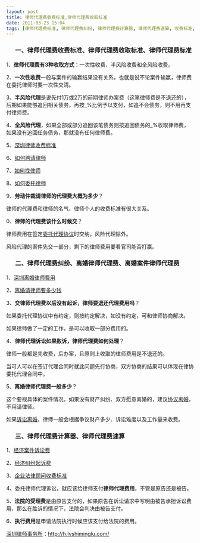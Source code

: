 ```yaml
---
layout: post
title: 律师代理费收费标准,律师代理费收取标准
date: 2011-03-23 15:04
tags: [律师代理费标准, 律师代理费纠纷, 律师代理费计算器, 律师代理费速算, 收费标准, 深圳法律咨询电话, 离婚律师代理费]
---
```

<ol>
<h3>一、律师代理费收费标准、律师代理费收取标准、律师代理费标准</h3>
</ol>
1、<strong>律师代理费有3种收取方式</strong>：一次性收费、半风险收费和全风险收费。

2、<strong>一次性收费</strong>一般与案件的输赢结果没有关系，也就是说不论案件输赢，律师费在委托律师时要一次性交清。

3、<strong>半风险代理</strong>是说先付1万或2万的前期律师办案费（这笔律师费是不退还的），后期如果能够追回相关债务，再按_%比例予以支付，如追不会债务，则不用再支付律师费。

4、<strong>全风险代理</strong>，如果全部或部分追回该笔债务则按追回债务的_%收取律师费，如果没有追回任务债务，那就没有任何律师费。

5、<a href="http://h.lvshiminglu.com/law/328.html" target="_blank">深圳律师收费标准</a>

6、<a href="http://h.lvshiminglu.com/law/329.html" target="_blank">如何聘请律师</a>

7、<a href="http://h.lvshiminglu.com/law/111.html" target="_blank">如何找律师</a>

8、<a href="http://h.lvshiminglu.com/law/683.html" target="_blank">如何委托律师</a>

9、<strong>劳动仲裁请律师的代理费大概为多少</strong>？

律师的代理费和律师的名气、律师个人的收费标准有很大关系。

0、<strong>律师的代理费该什么时候交</strong>？

律师费用在签定<a href="http://h.lvshiminglu.com/law/tag/%E5%BE%8B%E5%B8%88%E5%A7%94%E6%89%98%E4%BB%A3%E7%90%86%E5%8D%8F%E8%AE%AE" target="_blank">委托代理协议</a>时交纳，风险代理除外。

风险代理的案件先交一部分，剩下的律师费用要看官司能否打赢。
<ol>
<h3>二、律师代理费纠纷、离婚律师代理费、离婚案件律师代理费</h3>
</ol>
1、<a href="http://h.lvshiminglu.com/law/215.html" target="_blank">深圳离婚律师费用</a>

2、<a href="http://h.lvshiminglu.com/law/330.html" target="_blank">离婚请律师要多少钱</a>

3、<strong>交律师代理费以后没有起诉，律师要退还代理费用吗</strong>？

如果委托代理协议中有约定，则按约定解决，如没有约定，可和律师协商解决。

如果律师做了一定的工作，是可以收取一部分费用的。

4、<strong>律师代理诉讼如果败诉，律师代理费如何处理</strong>？

律师一般都是先收费，后办案，且原则上收取的律师费用是不退还的。

当可人可以在签订代理合同时就此问题先行协商，双方协商的结果可以体现在律协委托代理合同中。

5、<strong>离婚律师代理费一般多少</strong>？

这个要视具体的案件情况，如果没有财产纠纷、双方愿意离婚的，建议<a href="http://h.lvshiminglu.com/law/662.html" target="_blank">协议离婚</a>，不用请律师。

如果<a href="http://h.lvshiminglu.com/law/76.html" target="_blank">诉讼离婚</a>，律师一般会根据争议财产多少、诉讼难度以及工作量来收费。
<ol>
<h3>三、律师代理费计算器、律师代理费速算</h3>
</ol>
1、<a href="http://h.lvshiminglu.com/law/89.html" target="_blank">经济案件诉讼费</a>

2、<a href="http://h.lvshiminglu.com/law/87.html" target="_blank">经济纠纷起诉费</a>

3、<a href="http://h.lvshiminglu.com/law/33.html" target="_blank">企业法律顾问收费标准</a>

4、委托律师代理诉讼，就应该给律师支付<strong>律师代理费用</strong>，不管是原告还是被告。

5、<strong>法院的受理费</strong>是由原告支付的，如果原告在诉讼请求中写明由被告承担诉讼费用，那么在胜诉的情况下，法院会判决由被告支付。

6、<strong>执行费用</strong>是申请法院执行时候应该支付给法院的费用。

<a href="http://h.lvshiminglu.com/">深圳律师事务所</a>：<a href="http://h.lvshiminglu.com/">http://h.lvshiminglu.com/</a>

